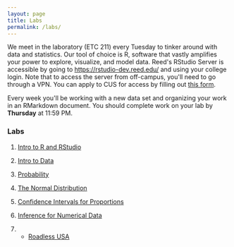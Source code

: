 ```yaml
---
layout: page
title: Labs
permalink: /labs/
---
```


We meet in the laboratory (ETC 211) every Tuesday to tinker around with data and
statistics. Our tool of choice is R, software that vastly amplifies 
your power to explore, visualize, and model data. Reed's RStudio Server is 
accessible by going to <https://rstudio-dev.reed.edu/> 
and using your college login. Note that to access the server from off-campus,
you'll need to go through a VPN. You can apply to CUS for access by filling out
[this form](https://docs.google.com/a/reed.edu/forms/d/1oMG4c732c2CAPXr9oGni45lz3-UyDKIfKPMaXKXH6pU/viewform).

Every week you'll be working with a new data set and organizing your work in an
RMarkdown document. You should complete work on your lab by **Thursday** at 11:59 PM.


### Labs

1. <a href = "{{ site.baseurl }}/assets/week-01/intro_to_r.html" target = "_blank">Intro to R and RStudio</a> 

2. <a href = "{{ site.baseurl }}/assets/week-02/intro_to_data.html" target = "_blank">Intro to Data</a>

3. <a href = "{{ site.baseurl }}/assets/week-03/probability.html" target = "_blank">Probability</a>

4. <a href = "{{ site.baseurl }}/assets/week-05/normal_distribution.html" target = "_blank">The Normal Distribution</a>

5. <a href = "{{ site.baseurl }}/assets/week-06/inf_for_categorical_data.Rmd" target = "_blank">Confidence Intervals for Proportions</a>

6. <a href = "{{ site.baseurl }}/assets/week-09/inf_for_numerical_data.html" target = "_blank">Inference for Numerical Data</a>

7. - <a href = "{{ site.baseurl }}/assets/week-10/roadless_usa.html" target = "_blank">Roadless USA</a>

<!--


7. <a href = "{{ site.baseurl }}/assets/week-09/inf_for_numerical_data.html" target = "_blank">Inference for Numerical Data </a> [KEY <a href = "{{ site.baseurl }}/assets/lab-keys/lab7-key.Rmd" target = "_blank"> (Rmd)</a><a href = "{{ site.baseurl }}/assets/lab-keys/lab7-key.html" target = "_blank"> (HTML)</a>] 

8. <a href = "{{ site.baseurl }}/assets/week-10/simple_regression.html" target = "_blank">Introduction to Linear Regression </a> [KEY <a href = "{{ site.baseurl }}/assets/lab-keys/lab8-key.Rmd" target = "_blank"> (Rmd)</a><a href = "{{ site.baseurl }}/assets/lab-keys/lab8-key.html" target = "_blank"> (HTML)</a>]  

9. <a href = "{{ site.baseurl }}/assets/week-11/simple_linear_regression_ii.html" target = "_blank">Simple Linear Regression II </a> [KEY <a href = "{{ site.baseurl }}/assets/lab-keys/lab9-key.Rmd" target = "_blank"> (Rmd)</a><a href = "{{ site.baseurl }}/assets/lab-keys/lab9-key.html" target = "_blank"> (HTML)</a>] 

10. <a href = "{{ site.baseurl }}/assets/week-12/multiple_regression.html" target = "_blank">Multiple Linear Regression </a> [KEY <a href = "{{ site.baseurl }}/assets/lab-keys/lab10-key.Rmd" target = "_blank"> (Rmd)</a><a href = "{{ site.baseurl }}/assets/lab-keys/lab10-key.html" target = "_blank"> (HTML)</a>]

11. <a href = "{{ site.baseurl }}/assets/week-13/logistic_regression.html" target = "_blank">Logistic Regression </a>  <!--[KEY <a href = "{{ site.baseurl }}/assets/lab-keys/lab11-key.Rmd" target = "_blank"> (Rmd)</a><a href = "{{ site.baseurl }}/assets/lab-keys/lab11-key.html" target = "_blank"> (HTML)</a>] -->